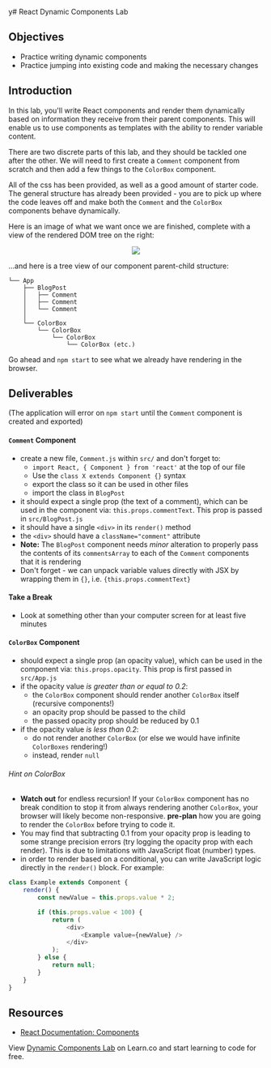 y# React Dynamic Components Lab

## Objectives

- Practice writing dynamic components
- Practice jumping into existing code and making the necessary changes

## Introduction

In this lab, you'll write React components and render them dynamically based on
information they receive from their parent components. This will enable us to use
components as templates with the ability to render variable content.

There are two discrete parts of this lab, and they should be tackled one after
the other. We will need to first create a `Comment` component from scratch and
then add a few things to the `ColorBox` component.

All of the css has been provided, as well as a good amount of starter code. The
general structure has already been provided - you are to pick up where the code
leaves off and make both the `Comment` and the `ColorBox` components behave
dynamically.

Here is an image of what we want once we are finished, complete with a view of
the rendered DOM tree on the right:

<p align="center">
  <img src="https://curriculum-content.s3.amazonaws.com/react/react-dynamic-components-lab-completed-example.png" />
</p>

...and here is a tree view of our component parent-child structure:

```
└── App
    ├── BlogPost
    │   ├── Comment
    │   ├── Comment
    │   └── Comment
    │
    └── ColorBox
        └── ColorBox
            └── ColorBox
                └── ColorBox (etc.)
```

Go ahead and `npm start` to see what we already have rendering in the browser.

## Deliverables

(The application will error on `npm start` until the `Comment` component is
created and exported)

#### `Comment` Component

- create a new file, `Comment.js` within `src/` and don't forget to:
  - `import React, { Component } from 'react'` at the top of our file
  - Use the `class X extends Component {}` syntax
  - export the class so it can be used in other files
  - import the class in `BlogPost`
- it should expect a single prop (the text of a comment), which can be used in the
  component via: `this.props.commentText`. This prop is passed in
  `src/BlogPost.js`
- it should have a single `<div>` in its `render()` method
- the `<div>` should have a `className="comment"` attribute
- **Note:** The `BlogPost` component needs _minor_ alteration to properly pass
  the contents of its `commentsArray` to each of the `Comment` components that
  it is rendering
- Don't forget - we can unpack variable values directly with JSX by wrapping them
  in `{}`, i.e. `{this.props.commentText}`

#### Take a Break

- Look at something other than your computer screen for at least five minutes

#### `ColorBox` Component

- should expect a single prop (an opacity value), which can be used in the
  component via: `this.props.opacity`. This prop is first passed in `src/App.js`
- if the opacity value _is greater than or equal to 0.2_:
  - the `ColorBox` component should render another `ColorBox` itself (recursive
    components!)
  - an opacity prop should be passed to the child
  - the passed opacity prop should be reduced by 0.1
- if the opacity value _is less than 0.2_:
  - do not render another `ColorBox` (or else we would have infinite
    `ColorBoxes` rendering!)
  - instead, render `null`

###### Hint on ColorBox

- **Watch out** for endless recursion! If your `ColorBox` component has no break
  condition to stop it from always rendering another `ColorBox`, your browser will
  likely become non-responsive. **pre-plan** how you are going to render the
  `ColorBox` before trying to code it.
- You may find that subtracting 0.1 from your opacity prop is leading to some
  strange precision errors (try logging the opacity prop with each render). This
  is due to limitations with JavaScript float (number) types.
- in order to render based on a conditional, you can write JavaScript logic
  directly in the `render()` block. For example:

```js
class Example extends Component {
	render() {
		const newValue = this.props.value * 2;

		if (this.props.value < 100) {
			return (
				<div>
					<Example value={newValue} />
				</div>
			);
		} else {
			return null;
		}
	}
}
```

## Resources

- [React Documentation: Components](https://reactjs.org/docs/react-component.html)

<p class='util--hide'>View <a href='https://learn.co/lessons/react-dynamic-components-lab'>Dynamic Components Lab</a> on Learn.co and start learning to code for free.</p>
